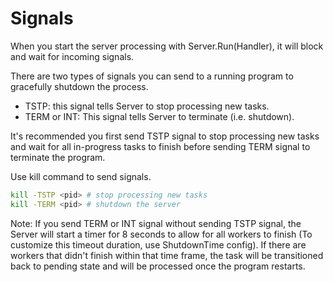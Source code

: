 # Signals

When you start the server processing with Server.Run(Handler), it will block and wait for incoming signals.

There are two types of signals you can send to a running program to gracefully shutdown the process.

- TSTP: this signal tells Server to stop processing new tasks.
- TERM or INT: This signal tells Server to terminate (i.e. shutdown).

It's recommended you first send TSTP signal to stop processing new tasks and wait for all in-progress tasks to finish before sending TERM signal to terminate the program.

Use kill command to send signals.
 
```sh
kill -TSTP <pid> # stop processing new tasks
kill -TERM <pid> # shutdown the server
```

Note: If you send TERM or INT signal without sending TSTP signal, the Server will start a timer for 8 seconds to allow for all workers to finish (To customize this timeout duration, use ShutdownTime config). If there are workers that didn't finish within that time frame, the task will be transitioned back to pending state and will be processed once the program restarts.
